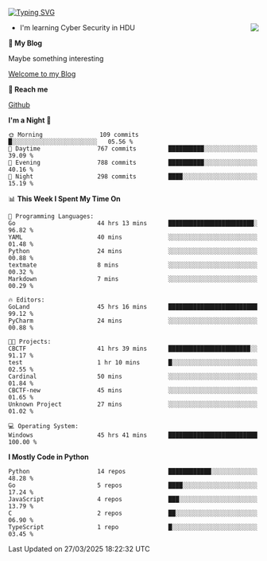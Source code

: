 [![Typing SVG](https://readme-typing-svg.herokuapp.com?font=Fira+Code&pause=1000&random=false&width=450&height=60&lines=Hello+%F0%9F%91%8B%F0%9F%8F%BB;I'm+JBNRZ)](https://git.io/typing-svg)

<a href="#">
  <img align="right" src="https://github-readme-stats.vercel.app/api?username=JBNRZ&show_icons=true&bg_color=15,f2f7fd,E0EAFC" />
</a>

- I'm learning Cyber Security in HDU

 **🌱 My Blog**

Maybe something interesting

[Welcome to my Blog](https://jbnrz.com.cn/)

 **💬 Reach me** 

[Github](https://github.com/JBNRZ)


<!--START_SECTION:waka-->
**I'm a Night 🦉** 

```text
🌞 Morning                109 commits         █░░░░░░░░░░░░░░░░░░░░░░░░   05.56 % 
🌆 Daytime                767 commits         ██████████░░░░░░░░░░░░░░░   39.09 % 
🌃 Evening                788 commits         ██████████░░░░░░░░░░░░░░░   40.16 % 
🌙 Night                  298 commits         ████░░░░░░░░░░░░░░░░░░░░░   15.19 % 
```


📊 **This Week I Spent My Time On** 

```text
💬 Programming Languages: 
Go                       44 hrs 13 mins      ████████████████████████░   96.82 % 
YAML                     40 mins             ░░░░░░░░░░░░░░░░░░░░░░░░░   01.48 % 
Python                   24 mins             ░░░░░░░░░░░░░░░░░░░░░░░░░   00.88 % 
textmate                 8 mins              ░░░░░░░░░░░░░░░░░░░░░░░░░   00.32 % 
Markdown                 7 mins              ░░░░░░░░░░░░░░░░░░░░░░░░░   00.29 % 

🔥 Editors: 
GoLand                   45 hrs 16 mins      █████████████████████████   99.12 % 
PyCharm                  24 mins             ░░░░░░░░░░░░░░░░░░░░░░░░░   00.88 % 

🐱‍💻 Projects: 
CBCTF                    41 hrs 39 mins      ███████████████████████░░   91.17 % 
test                     1 hr 10 mins        █░░░░░░░░░░░░░░░░░░░░░░░░   02.55 % 
Cardinal                 50 mins             ░░░░░░░░░░░░░░░░░░░░░░░░░   01.84 % 
CBCTF-new                45 mins             ░░░░░░░░░░░░░░░░░░░░░░░░░   01.65 % 
Unknown Project          27 mins             ░░░░░░░░░░░░░░░░░░░░░░░░░   01.02 % 

💻 Operating System: 
Windows                  45 hrs 41 mins      █████████████████████████   100.00 % 
```

**I Mostly Code in Python** 

```text
Python                   14 repos            ████████████░░░░░░░░░░░░░   48.28 % 
Go                       5 repos             ████░░░░░░░░░░░░░░░░░░░░░   17.24 % 
JavaScript               4 repos             ███░░░░░░░░░░░░░░░░░░░░░░   13.79 % 
C                        2 repos             ██░░░░░░░░░░░░░░░░░░░░░░░   06.90 % 
TypeScript               1 repo              █░░░░░░░░░░░░░░░░░░░░░░░░   03.45 % 
```




 Last Updated on 27/03/2025 18:22:32 UTC
<!--END_SECTION:waka-->
